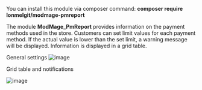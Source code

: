 You can install this module via composer command: <b>composer require lonmelgit/modmage-pmreport</b>


The module <b>ModMage_PmReport</b> provides information on the payment methods used in the store. Customers can set limit values for each payment method. If the actual value is lower than the set limit, a warning message will be displayed. Information is displayed in a grid table. 


General settings
![image](https://github.com/lonmelgit/modmage_pmreport/assets/46269362/67ae9bba-1ed0-4de9-af55-8904daaf5eda)

Grid table and notifications

![image](https://github.com/lonmelgit/modmage_pmreport/assets/46269362/8858e833-7821-4144-915c-b9ab1bf762fe)


